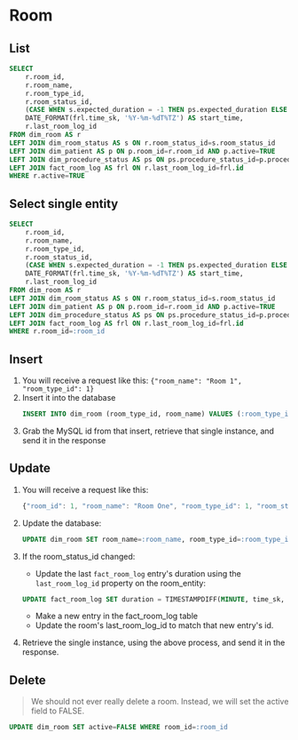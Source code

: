 # Room

## List
```SQL
SELECT
    r.room_id,
    r.room_name,
    r.room_type_id,
    r.room_status_id,
    (CASE WHEN s.expected_duration = -1 THEN ps.expected_duration ELSE s.expected_duration END) AS expected_duration,
    DATE_FORMAT(frl.time_sk, '%Y-%m-%dT%TZ') AS start_time,
    r.last_room_log_id
FROM dim_room AS r
LEFT JOIN dim_room_status AS s ON r.room_status_id=s.room_status_id
LEFT JOIN dim_patient AS p ON p.room_id=r.room_id AND p.active=TRUE
LEFT JOIN dim_procedure_status AS ps ON ps.procedure_status_id=p.procedure_status_id
LEFT JOIN fact_room_log AS frl ON r.last_room_log_id=frl.id
WHERE r.active=TRUE
```

## Select single entity
```SQL
SELECT
    r.room_id,
    r.room_name,
    r.room_type_id,
    r.room_status_id,
    (CASE WHEN s.expected_duration = -1 THEN ps.expected_duration ELSE s.expected_duration END) AS expected_duration,
    DATE_FORMAT(frl.time_sk, '%Y-%m-%dT%TZ') AS start_time,
    r.last_room_log_id
FROM dim_room AS r
LEFT JOIN dim_room_status AS s ON r.room_status_id=s.room_status_id
LEFT JOIN dim_patient AS p ON p.room_id=r.room_id AND p.active=TRUE
LEFT JOIN dim_procedure_status AS ps ON ps.procedure_status_id=p.procedure_status_id
LEFT JOIN fact_room_log AS frl ON r.last_room_log_id=frl.id
WHERE r.room_id=:room_id
```

## Insert
1. You will receive a request like this: `{"room_name": "Room 1", "room_type_id": 1}`
2. Insert it into the database
    ```SQL
    INSERT INTO dim_room (room_type_id, room_name) VALUES (:room_type_id, :room_name)
    ```
3. Grab the MySQL id from that insert, retrieve that single instance, and send it in the response

## Update
1. You will receive a request like this: 
    ```javascript
    {"room_id": 1, "room_name": "Room One", "room_type_id": 1, "room_status_id": 2}
    ```
2. Update the database:
    ```SQL
    UPDATE dim_room SET room_name=:room_name, room_type_id=:room_type_id, room_status_id=:room_status_id WHERE room_id=:room_id
    ```

3. If the room_status_id changed:
    - Update the last `fact_room_log` entry's duration using the `last_room_log_id` property on the room_entity:
    ```SQL
    UPDATE fact_room_log SET duration = TIMESTAMPDIFF(MINUTE, time_sk, NOW()) WHERE id=:last_room_log_id
    ```
    - Make a new entry in the fact_room_log table
    - Update the room's last_room_log_id to match that new entry's id.

4. Retrieve the single instance, using the above process, and send it in the response.

## Delete
> We should not ever really delete a room. Instead, we will set the active field to FALSE. 
```SQL
UPDATE dim_room SET active=FALSE WHERE room_id=:room_id
```
